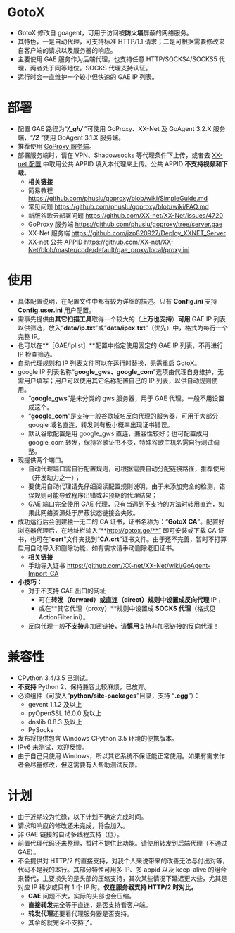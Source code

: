 # GotoX
- GotoX 修改自 goagent，可用于访问被**防火墙**屏蔽的网络服务。
- 其特色，一是自动代理，可支持标准 HTTP/1.1 请求；二是可根据需要修改来自客户端的请求以及服务器的响应。
- 主要使用 GAE 服务作为后端代理，也支持任意 HTTP/SOCKS4/SOCKS5 代理，两者处于同等地位。SOCKS 代理支持认证。
- 运行时会一直维护一个较小但快速的 GAE IP 列表。

# 部署
- 配置 GAE 路径为“***/_gh/*** ”可使用 GoProxy、XX-Net 及 GoAgent 3.2.X 服务端，“***/2***  ”使用 GoAgent 3.1.X 服务端。
- 推荐使用 [GoProxy 服务端](https://github.com/phuslu/goproxy/tree/server.gae)。
- 部署服务端时，请在 VPN、Shadowsocks 等代理条件下上传，或者去 [XX-net 配置](https://github.com/XX-net/XX-Net/blob/master/code/default/gae_proxy/local/proxy.ini) 中取用公共 APPID 填入本代理来上传。公共 APPID **不支持视频和下载**。
    - **相关链接**
    - 简易教程 https://github.com/phuslu/goproxy/blob/wiki/SimpleGuide.md
    - 常见问题 https://github.com/phuslu/goproxy/blob/wiki/FAQ.md
    - 新版谷歌云部署问题 https://github.com/XX-net/XX-Net/issues/4720
    - GoProxy 服务端 https://github.com/phuslu/goproxy/tree/server.gae
    - XX-Net 服务端 https://github.com/jzp820927/Deploy_XXNET_Server
    - XX-net 公共 APPID https://github.com/XX-net/XX-Net/blob/master/code/default/gae_proxy/local/proxy.ini

# 使用
- 具体配置说明，在配置文件中都有较为详细的描述。只有 **Config.ini** 支持 **Config.user.ini** 用户配置。
- 需事先提供由**其它扫描工具**取得一个较大的（**上万也支持**）**可用** GAE IP 列表以供筛选，放入“**data/ip.txt**”或“**data/ipex.txt**”（优先）中，格式为每行一个完整 IP。
- 也可以在**［GAE/iplist］**配置中指定使用固定的 GAE IP 列表，不再进行 IP 检查筛选。
- 自动代理规则和 IP 列表文件可以在运行时替换，无需重启 GotoX。
-  google IP 列表名称“**google_gws、google_com**”选项由代理自身维护，无需用户填写；用户可以使用其它名称配置自己的 IP 列表，以供自动规则使用。
    - “**google_gws**”是未分类的 gws 服务器，用于 GAE 代理，一般不用设置成这个。
    - “**google_com**”是支持一般谷歌域名反向代理的服务器，可用于大部分 google 域名直连，转发则有极小概率出现证书错误。
    - 默认谷歌配置是用 google_gws 直连，兼容性较好；也可配置成用 google_com 转发，保持谷歌证书不变，特殊谷歌主机名需自行测试调整。
- 现提供两个端口。
    - 自动代理端口需自行配置规则，可根据需要自动分配链接路径，推荐使用（开发动力之一）；
    - 要使用自动代理请先仔细阅读配置规则说明，由于未添加完全的检测，错误规则可能导致程序出错或非预期的代理结果；
    - GAE 端口完全使用 GAE 代理，只有当遇到不支持的方法时转用直连，如果此网络资源处于屏蔽状态链接会失败。
- 成功运行后会创建独一无二的 CA 证书，证书名称为：“**GotoX CA**”。配置好浏览器代理后，在地址栏输入“**http://gotox.go/**” 即可安装或下载 CA 证书，也可在“**cert**”文件夹找到“**CA.crt**”证书文件。由于还不完善，暂时不打算启用自动导入和删除功能，如有需求请手动删除老旧证书。
    - **相关链接**
    - 手动导入证书 https://github.com/XX-net/XX-Net/wiki/GoAgent-Import-CA
- **小技巧：**
    - 对于不支持 GAE 出口的网址
        - 可在**转发（forward）或直连（direct）**规则中设置成**反向代理** IP；
        - 或在**其它代理（proxy）**规则中设置成 **SOCKS 代理**（格式见 ActionFilter.ini）。
    - 反向代理一般**不支持**非加密链接，请**慎用**支持非加密链接的反向代理！

# 兼容性
- CPython 3.4/3.5 已测试。
- **不支持** Python 2，保持兼容比较麻烦，已放弃。
- 必须组件（可放入“**python/site-packages**”目录，支持 “**.egg**”）：
    - gevent 1.1.2 及以上
    - pyOpenSSL 16.0.0 及以上
    - dnslib 0.8.3 及以上
    - PySocks
- 发布将提供包含 Windows CPython 3.5 环境的便携版本。
- IPv6 未测试，欢迎反馈。
- 由于自己只使用 Windows，所以其它系统不保证能正常使用。如果有需求作者会尽量修改，但这需要有人帮助测试反馈。

# 计划
- 由于近期较为忙碌，以下计划不确定完成时间。
- 请求和响应的修改还未完成，将会加入。
- 非 GAE 链接的自动多线程支持（低）。
- 前置代理代码还未整理，暂时不提供此功能。请使用转发到后端代理（不通过 GAE）。
- 不会提供对 HTTP/2 的直接支持，对我个人来说带来的改善无法与付出对等，代码不是我的本行。其部分特性可用多 IP、多 appid 以及 keep-alive 的组合来替代，主要损失的是头部的压缩支持，其次某些情况下延迟更大些，尤其是对应 IP 稀少或只有 1 个 IP 时。**仅在服务器支持 HTTP/2 时对比。**
    - **GAE** 问题不大，实际的头部也会压缩。
    - **直接转发**完全等于直连，是否支持看客户端。
    - **转发代理**还要看代理服务器是否支持。
    - 其余的就完全不支持了。
